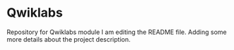 # Qwiklabs
Repository for Qwiklabs module
I am editing the README file. Adding some more details about the project description.

